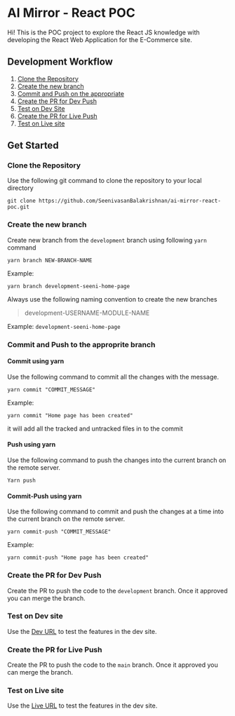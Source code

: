 # AI Mirror - React POC

Hi!
This is the POC project to explore the React JS knowledge with developing the React Web Application for the E-Commerce site.

## Development Workflow
 1. [Clone the Repository](../../#clone-the-Repository)
 2. [Create the new branch](../../#create-new-branch)
 3. [Commit and Push on the appropriate](../../#push-to-the-appropriate-branch)
 4. [Create the PR for Dev Push](../../#create-the-PR-for-dev-push)
 5. [Test on Dev Site](../../#test-on-live-site)
 4. [Create the PR for Live Push](../../#create-the-PR-for-live-push)
 5. [Test on Live site](../../#test-on-live-site)

## Get Started
### Clone the Repository
Use the following git command to clone the repository to your local directory
```git
git clone https://github.com/SeenivasanBalakrishnan/ai-mirror-react-poc.git
```
### Create the new branch
Create new branch from the `development` branch using following `yarn` command
```git
yarn branch NEW-BRANCH-NAME
```
Example:
```git
yarn branch development-seeni-home-page
```
Always use the following naming convention to create the new branches
> development-USERNAME-MODULE-NAME

Example: `development-seeni-home-page`

### Commit and Push to the approprite branch
#### Commit using yarn
Use the following command to commit all the changes with the message.
```git
yarn commit "COMMIT_MESSAGE"
```
Example:
```git
yarn commit "Home page has been created"
```
it will add all the tracked and untracked files in to the commit

#### Push using yarn
Use the following command to push the changes into the current branch on the remote server.
```git
Yarn push
```

#### Commit-Push using yarn
Use the following command to commit and push the changes at a time into the current branch on the remote server.
```git
yarn commit-push "COMMIT_MESSAGE"
```
Example:
```git
yarn commit-push "Home page has been created"
```

### Create the PR for Dev Push
Create the PR to push the code to the `development` branch. Once it approved you can merge the branch.

### Test on Dev site
Use the [Dev URL](https://seenivasanbalakrishnan.github.io/ai-mirror-react-poc/dev/) to test the features in the dev site.
 
### Create the PR for Live Push
Create the PR to push the code to the `main` branch. Once it approved you can merge the branch.

### Test on Live site
Use the [Live URL](https://seenivasanbalakrishnan.github.io/ai-mirror-react-poc/live/) to test the features in the dev site.
